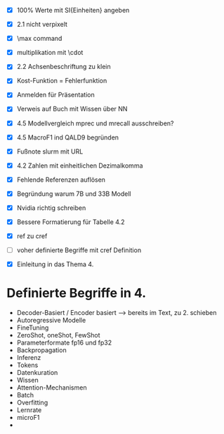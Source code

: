 - [x] 100% Werte mit SI{Einheiten} angeben
- [x] 2.1 nicht verpixelt
- [x] \max command
- [x] multiplikation mit \cdot
- [x] 2.2 Achsenbeschriftung zu klein
- [x] Kost-Funktion = Fehlerfunktion

- [x] Anmelden für Präsentation
- [x] Verweis auf Buch mit Wissen über NN
- [x] 4.5 Modellvergleich mprec und mrecall ausschreiben?
- [x] 4.5 MacroF1 ind QALD9 begründen
- [x] Fußnote slurm mit URL
- [x] 4.2 Zahlen mit einheitlichen Dezimalkomma
- [x] Fehlende Referenzen auflösen
- [x] Begründung warum 7B und 33B Modell
- [x] Nvidia richtig schreiben
- [x] Bessere Formatierung für Tabelle 4.2
- [x] ref zu cref
- [ ] voher definierte Begriffe mit cref Definition
- [x] Einleitung in das Thema 4.


# Definierte Begriffe in 4.
- Decoder-Basiert / Encoder basiert --> bereits im Text, zu 2. schieben
- Autoregressive Modelle
- FineTuning
- ZeroShot, oneShot, FewShot
- Parameterformate fp16 und fp32
- Backpropagation
- Inferenz
- Tokens
- Datenkuration
- Wissen
- Attention-Mechanismen
- Batch
- Overfitting
- Lernrate
- microF1
- 